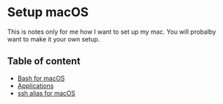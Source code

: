 # Setup macOS 
This is notes only for me how I want to set up my mac. You will probalby want to make it your own setup.

## Table of content
- [Bash for macOS](bash_on_mac.md)
- [Applications](mac-apps.md)
- [ssh alias for macOS](setup-allias-ssh.md)
